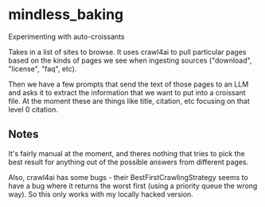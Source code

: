 # mindless_baking
Experimenting with auto-croissants

Takes in a list of sites to browse. It uses crawl4ai to pull particular pages based on the kinds of pages we see when ingesting sources ("download", "license", "faq", etc).

Then we have a few prompts that send the text of those pages to an LLM and asks it to extract the information that we want to put into a croissant file. At the moment these are things like title, citation, etc focusing on that level 0 citation.

## Notes

It's fairly manual at the moment, and theres nothing that tries to pick the best result for anything out of the possible answers from different pages.

Also, crawl4ai has some bugs - their BestFirstCrawlingStrategy seems to have a bug where it returns the worst first (using a priority queue the wrong way). So this only works with my locally hacked version.
